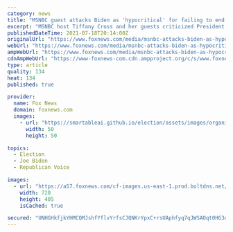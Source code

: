 ```yaml
---
category: news
title: "MSNBC guest attacks Biden as 'hypocritical' for failing to end filibuster"
excerpt: "MSNBC host Tiffany Cross and her guests criticized President Joe Biden for \"failing\" to end the filibuster while fighting Republican election reform bills."
publishedDateTime: 2021-07-18T20:14:00Z
originalUrl: "https://www.foxnews.com/media/msnbc-attacks-biden-as-hypocritical-for-failing-to-end-filibuster"
webUrl: "https://www.foxnews.com/media/msnbc-attacks-biden-as-hypocritical-for-failing-to-end-filibuster"
ampWebUrl: "https://www.foxnews.com/media/msnbc-attacks-biden-as-hypocritical-for-failing-to-end-filibuster.amp"
cdnAmpWebUrl: "https://www-foxnews-com.cdn.ampproject.org/c/s/www.foxnews.com/media/msnbc-attacks-biden-as-hypocritical-for-failing-to-end-filibuster.amp"
type: article
quality: 134
heat: 134
published: true

provider:
  name: Fox News
  domain: foxnews.com
  images:
    - url: "https://smartableai.github.io/election/assets/images/organizations/foxnews.com-50x50.jpg"
      width: 50
      height: 50

topics:
  - Election
  - Joe Biden
  - Republican Voice

images:
  - url: "https://a57.foxnews.com/cf-images.us-east-1.prod.boltdns.net/v1/static/694940094001/92f4cc0c-cb4d-4f07-9c3a-50c1dc6bdafe/53331b72-c653-4a88-9b8b-ff321e9b3112/1280x720/match/720/405/image.jpg?ve=1&tl=1"
    width: 720
    height: 405
    isCached: true

secured: "UNHGHkfjkYHMCQMJshfYflvYrfsCJQNKrYpxC+rsUAphfyq7qJWSAOqt0HG3d8UvJDrUlmZyIAL9qUo3R1UmnaGwEFKYi/baTwLHk8HNJWCuYsRwFUD1qsWj45CvP/9xPuUi8GQ0NrrBgQCU2jX9YWc7JzO4mzXDaaEl8+xwI8Gbu0IjDHs7+3cBQL36bAKT6w5adP8yZ1Sa9PdUgdT4fSAM3wrUdYgmZYtjT5EOBCVeToAAa7iiG8Fqg6tCU2DIecJKfXOSngo4GAn8Yd0vPH1rlvo1Xmylq7kt9yPw0wadpKIg7cv4WEiP6lRPqkX1Jrcy3wZmS24w3eOcZMlHPEoacvZ/OKBsdMGmRQU37UM=;HS8w6NxoxmJjcxV2GlE9rw=="
---
```


